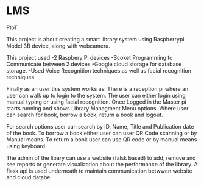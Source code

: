 # LMS
PIoT 

This project is about creating a smart library system using Raspberrypi Model 3B device, along with webcamera.

This project used 
-2 Raspbery Pi devices
-Scoket Programming to Communicate between 2 devices
-Google cloud storage for database storage.
-Used Voice Recognition techniques as well as facial recognition techniques.

Finally as an user this system works as:
There is a reception pi where an user can walk up to login to the system. 
The user can either login using manual typing or using facial recognition.
Once Logged in the Master pi starts running and shows Library Managment Menu options.
Where user can search for book, borrow a book, return a book and logout.

For search options user can search by ID, Name, Title and Publication date of the book.
To borrow a book either user can user QR Code scanning or by Manual means.
To return a book user can use QR code or by manual means using keyboard.

The admin of the libary can use a website (falsk based) to add, remove and see reports or generate visualization about 
the performance of the library.
A flask api is used underneath to maintain communication betwwen website and cloud databe. 
